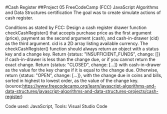 #Cash Register
##Project 05 FreeCodeCamp (FCC) JavaScript Algorithms and Data Structures certification
The goal was to create simulate actions of cash register.

Conditions as stated by FCC: Design a cash register drawer function checkCashRegister() that accepts purchase price as the first argument (price), payment as the second argument (cash), and cash-in-drawer (cid) as the third argument. cid is a 2D array listing available currency.
The checkCashRegister() function should always return an object with a status key and a change key.
Return {status: "INSUFFICIENT_FUNDS", change: []} if cash-in-drawer is less than the change due, or if you cannot return the exact change.
Return {status: "CLOSED", change: [...]} with cash-in-drawer as the value for the key change if it is equal to the change due.
Otherwise, return {status: "OPEN", change: [...]}, with the change due in coins and bills, sorted in highest to lowest order, as the value of the change key.
(source:https://www.freecodecamp.org/learn/javascript-algorithms-and-data-structures/javascript-algorithms-and-data-structures-projects/cash-register)

Code used: JavaScript, Tools: Visual Studio Code
